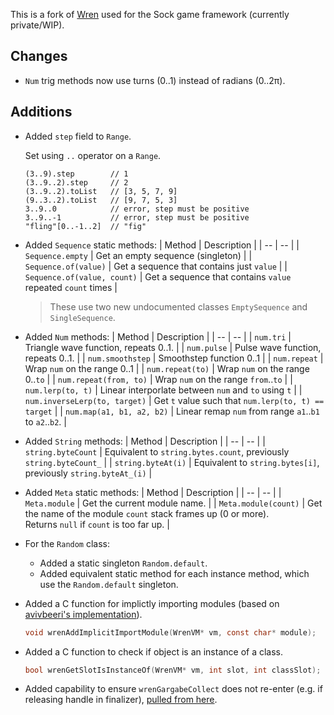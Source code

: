 
This is a fork of [Wren](https://github.com/wren-lang/wren) used for the Sock game framework (currently private/WIP).


## Changes

* `Num` trig methods now use turns (0..1) instead of radians (0..2π).


## Additions

* Added `step` field to `Range`.
  
  Set using `..` operator on a `Range`.
  
  ```wren
  (3..9).step        // 1
  (3..9..2).step     // 2
  (3..9..2).toList   // [3, 5, 7, 9]
  (9..3..2).toList   // [9, 7, 5, 3]
  3..9..0            // error, step must be positive
  3..9..-1           // error, step must be positive
  "fling"[0..-1..2]  // "fig"
  ```

* Added `Sequence` static methods:
  | Method | Description |
  | -- | -- |
  | `Sequence.empty` | Get an empty sequence (singleton) |
  | `Sequence.of(value)` | Get a sequence that contains just `value` |
  | `Sequence.of(value, count)` | Get a sequence that contains `value` repeated `count` times |

  > These use two new undocumented classes `EmptySequence` and `SingleSequence`.

* Added `Num` methods:
  | Method | Description |
  | -- | -- |
  | `num.tri` | Triangle wave function, repeats 0..1. |
  | `num.pulse` | Pulse wave function, repeats 0..1. |
  | `num.smoothstep` | Smoothstep function 0..1 |
  | `num.repeat` | Wrap `num` on the range 0..1 |
  | `num.repeat(to)` | Wrap `num` on the range 0..`to` |
  | `num.repeat(from, to)` | Wrap `num` on the range `from`..`to` |
  | `num.lerp(to, t)` | Linear interporlate between `num` and `to` using `t` |
  | `num.inverseLerp(to, target)` | Get `t` value such that `num.lerp(to, t) == target` |
  | `num.map(a1, b1, a2, b2)` | Linear remap `num` from range `a1`..`b1` to `a2`..`b2`. |

* Added `String` methods:
  | Method | Description |
  | -- | -- |
  | `string.byteCount` | Equivalent to `string.bytes.count`, previously `string.byteCount_` |
  | `string.byteAt(i)` | Equivalent to `string.bytes[i]`, previously `string.byteAt_(i)` |

* Added `Meta` static methods:
  | Method | Description |
  | -- | -- |
  | `Meta.module` | Get the current module name. |
  | `Meta.module(count)` | Get the name of the module `count` stack frames up (0 or more).<br>Returns `null` if `count` is too far up. |

* For the `Random` class:
  * Added a static singleton `Random.default`.
  * Added equivalent static method for each instance method, which use the `Random.default` singleton.

* Added a C function for implictly importing modules (based on [avivbeeri's implementation](https://github.com/avivbeeri/wren/commit/522a20a77138330a17df060afa29f9f44f614f97)).
  
  ```c
  void wrenAddImplicitImportModule(WrenVM* vm, const char* module);
  ```

* Added a C function to check if object is an instance of a class.
  
  ```c
  bool wrenGetSlotIsInstanceOf(WrenVM* vm, int slot, int classSlot);
  ```

* Added capability to ensure `wrenGargabeCollect` does not re-enter (e.g. if releasing handle in finalizer), [pulled from here](https://github.com/wren-lang/wren/pull/1076).
